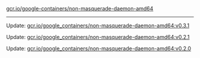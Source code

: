 [gcr.io/google-containers/non-masquerade-daemon-amd64](https://hub.docker.com/r/cruse/non-masquerade-daemon-amd64/tags/) 

----
Update: [gcr.io/google_containers/non-masquerade-daemon-amd64:v0.3.1](https://hub.docker.com/r/cruse/non-masquerade-daemon-amd64/tags/)

Update: [gcr.io/google_containers/non-masquerade-daemon-amd64:v0.2.1](https://hub.docker.com/r/cruse/non-masquerade-daemon-amd64/tags/)

Update: [gcr.io/google_containers/non-masquerade-daemon-amd64:v0.2.0](https://hub.docker.com/r/cruse/non-masquerade-daemon-amd64/tags/)

